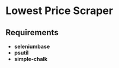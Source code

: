 <h1>Lowest Price Scraper</h1>





<h2>Requirements</h2>

- <b>seleniumbase</b> 
- <b>psutil</b>
- <b>simple-chalk</b>

